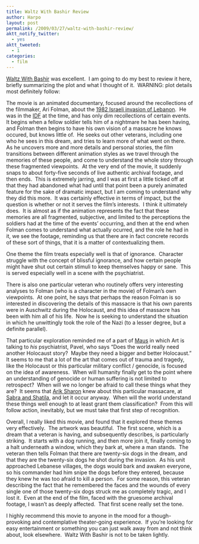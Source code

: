```yaml
---
title: Waltz With Bashir Review
author: Harpo
layout: post
permalink: /2009/03/27/waltz-with-bashir-review/
aktt_notify_twitter:
  - yes
aktt_tweeted:
  - 1
categories:
  - film
---
```

<a href="http://waltzwithbashir.com/" target="_blank">Waltz With Bashir</a> was excellent.  I am going to do my best to review it here, briefly summarizing the plot and what I thought of it.  WARNING: plot details most definitely follow:

The movie is an animated documentary, focused around the recollections of the filmmaker, Ari Folman, about the <a href="http://en.wikipedia.org/wiki/1982_Lebanon_War" target="_blank">1982 Israeli invasion of Lebanon</a>.  He was in the <a href="http://en.wikipedia.org/wiki/Israel_Defense_Forces" target="_blank">IDF</a> at the time, and has only dim recollections of certain events.  It begins when a fellow soldier tells him of a nightmare he has been having, and Folman then begins to have his own vision of a massacre he knows occured, but knows little of.  He seeks out other veterans, including one who he sees in this dream, and tries to learn more of what went on there.  As he uncovers more and more details and personal stories, the film transitions between different animation styles as we travel through the memories of these people, and come to understand the whole story through these fragmented viewpoints.  At the very end of the movie, it suddenly snaps to about forty-five seconds of live authentic archival footage, and then ends.  This is extremely jarring, and I was at first a little ticked off at that they had abandoned what had until that point been a purely animated feature for the sake of dramatic impact, but I am coming to understand why they did this more.  It was certainly effective in terms of impact, but the question is whether or not it serves the film&#8217;s interests.  I think it ultimately does.  It is almost as if the animation represents the fact that these memories are all fragmented, subjective, and limited to the perceptions the soldiers had at the time of the events&#8217; occurring, and then at the end when Folman comes to understand what actually ocurred, and the role he had in it, we see the footage, reminding us that there are in fact concrete records of these sort of things, that it is a matter of contextualizing them.

One theme the film treats especially well is that of ignorance.  Character struggle with the concept of blissful ignorance, and how certain people might have shut out certain stimuli to keep themselves happy or sane.  This is served especially well in a scene with the psychiatrist.

There is also one particular veteran who routinely offers very interesting analyses to Folman (who is a character in the movie) of Folman&#8217;s own viewpoints.  At one point, he says that perhaps the reason Folman is so interested in discovering the details of this massacre is that his own parents were in Auschwitz during the Holocaust, and this idea of massacre has been with him all of his life.  Now he is seeking to understand the situation in which he unwittingly took the role of the Nazi (to a lesser degree, but a definite parallel).

<p style="text-align: left;">
  That particular exploration reminded me of a part of <a href="http://en.wikipedia.org/wiki/Maus" target="_blank">Maus</a> in which Art is talking to <em>his </em>psychiatrist, Pavel, who says &#8220;Does the world really need another Holocaust story?  Maybe they need a bigger and better Holocaust.&#8221;  It seems to me that a lot of the art that comes out of trauma and tragedy, like the Holocaust or this particular military conflict / genocide, is focused on the idea of awareness.  When will humanity finally get to the point where an understanding of genocide or human suffering is not limited to retrospect?  When will we no longer be afraid to call these things what they are?  It seems that <a href="http://en.wikipedia.org/wiki/Arik_Sharon" target="_blank">Arik Sharon</a> knew about this particular massacare, at <a href="http://en.wikipedia.org/wiki/Sabra_and_Shatila_massacre" target="_blank">Sabra and Shatila</a>, and let it occur anyway.  When will the world understand these things well enough to at least grant them classification?  From this will follow action, inevitably, but we must take that first step of recognition.
</p>

<p style="text-align: left;">
  Overall, I really liked this movie, and found that it explored these themes very effectively.  The artwork was beautiful.  The first scene, which is a dream that a veteran is having, and subsequently describes, is particularly striking.  It starts with a dog running, and then more join it, finally coming to a halt underneath a window, which they bark at, where a man stands.  The veteran then tells Folman that there are twenty-six dogs in the dream, and that they are the twenty-six dogs he shot during the invasion.  As his unit approached Lebanese villages, the dogs would bark and awaken everyone, so his commander had him snipe the dogs before they entered, because they knew he was too afraid to kill a person.  For some reason, this veteran describing the fact that he remembered the faces and the wounds of every single one of those twenty-six dogs struck me as completely tragic, and I lost it.  Even at the end of the film, faced with the gruesome archival footage, I wasn&#8217;t as deeply affected.  That first scene really set the tone.
</p>

<p style="text-align: left;">
  I highly recommend this movie to anyone in the mood for a though-provoking and contemplative theater-going experience.  If you&#8217;re looking for easy entertainment or something you can just walk away from and not think about, look elsewhere.  Waltz With Bashir is not to be taken lightly.
</p>